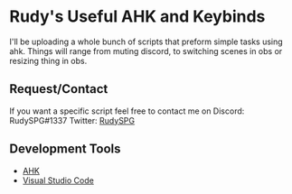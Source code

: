 # Rudy's Useful AHK and Keybinds

I'll be uploading a whole bunch of scripts that preform simple tasks using ahk. Things will range from muting discord, to switching scenes in obs or resizing thing in obs.

## Request/Contact

If you want a specific script feel free to contact me on
Discord: RudySPG#1337
Twitter: [RudySPG](https://twitter.com/RudySPG)

## Development Tools

* [AHK](https://www.autohotkey.com/)
* [Visual Studio Code](https://code.visualstudio.com/)


